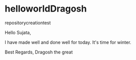 # helloworldDragosh
repositorycreationtest


Hello Sujata,

I have made well and done well for today. It's time for winter.

Best Regards,
Dragosh the great

